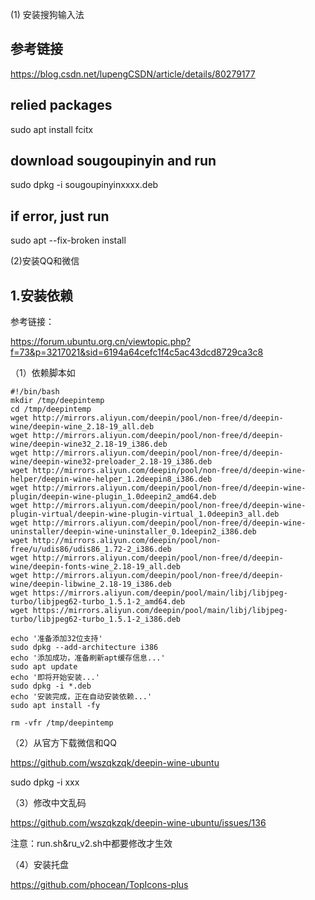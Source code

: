 (1) 安装搜狗输入法
## 参考链接

https://blog.csdn.net/lupengCSDN/article/details/80279177

## relied packages

sudo apt install fcitx

## download sougoupinyin and run
sudo dpkg -i sougoupinyinxxxx.deb

## if error, just run

sudo apt  --fix-broken install


(2)安装QQ和微信

## 1.安装依赖

参考链接：

https://forum.ubuntu.org.cn/viewtopic.php?f=73&p=3217021&sid=6194a64cefc1f4c5ac43dcd8729ca3c8

（1）依赖脚本如
```shell
#!/bin/bash
mkdir /tmp/deepintemp
cd /tmp/deepintemp
wget http://mirrors.aliyun.com/deepin/pool/non-free/d/deepin-wine/deepin-wine_2.18-19_all.deb
wget http://mirrors.aliyun.com/deepin/pool/non-free/d/deepin-wine/deepin-wine32_2.18-19_i386.deb
wget http://mirrors.aliyun.com/deepin/pool/non-free/d/deepin-wine/deepin-wine32-preloader_2.18-19_i386.deb
wget http://mirrors.aliyun.com/deepin/pool/non-free/d/deepin-wine-helper/deepin-wine-helper_1.2deepin8_i386.deb
wget http://mirrors.aliyun.com/deepin/pool/non-free/d/deepin-wine-plugin/deepin-wine-plugin_1.0deepin2_amd64.deb
wget http://mirrors.aliyun.com/deepin/pool/non-free/d/deepin-wine-plugin-virtual/deepin-wine-plugin-virtual_1.0deepin3_all.deb
wget http://mirrors.aliyun.com/deepin/pool/non-free/d/deepin-wine-uninstaller/deepin-wine-uninstaller_0.1deepin2_i386.deb
wget http://mirrors.aliyun.com/deepin/pool/non-free/u/udis86/udis86_1.72-2_i386.deb
wget http://mirrors.aliyun.com/deepin/pool/non-free/d/deepin-wine/deepin-fonts-wine_2.18-19_all.deb
wget http://mirrors.aliyun.com/deepin/pool/non-free/d/deepin-wine/deepin-libwine_2.18-19_i386.deb
wget https://mirrors.aliyun.com/deepin/pool/main/libj/libjpeg-turbo/libjpeg62-turbo_1.5.1-2_amd64.deb
wget https://mirrors.aliyun.com/deepin/pool/main/libj/libjpeg-turbo/libjpeg62-turbo_1.5.1-2_i386.deb

echo '准备添加32位支持'
sudo dpkg --add-architecture i386
echo '添加成功，准备刷新apt缓存信息...'
sudo apt update
echo '即将开始安装...'
sudo dpkg -i *.deb
echo '安装完成，正在自动安装依赖...'
sudo apt install -fy

rm -vfr /tmp/deepintemp
```

（2）从官方下载微信和QQ

https://github.com/wszqkzqk/deepin-wine-ubuntu

sudo dpkg -i xxx

（3）修改中文乱码

https://github.com/wszqkzqk/deepin-wine-ubuntu/issues/136

注意：run.sh&ru_v2.sh中都要修改才生效

（4）安装托盘

https://github.com/phocean/TopIcons-plus